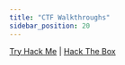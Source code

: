 ```yaml
---
title: "CTF Walkthroughs"
sidebar_position: 20
---
```


[Try Hack Me](/ctf/walkthroughs/tryhackme/) | [Hack The Box](/ctf/walkthroughs/hackthebox/)
